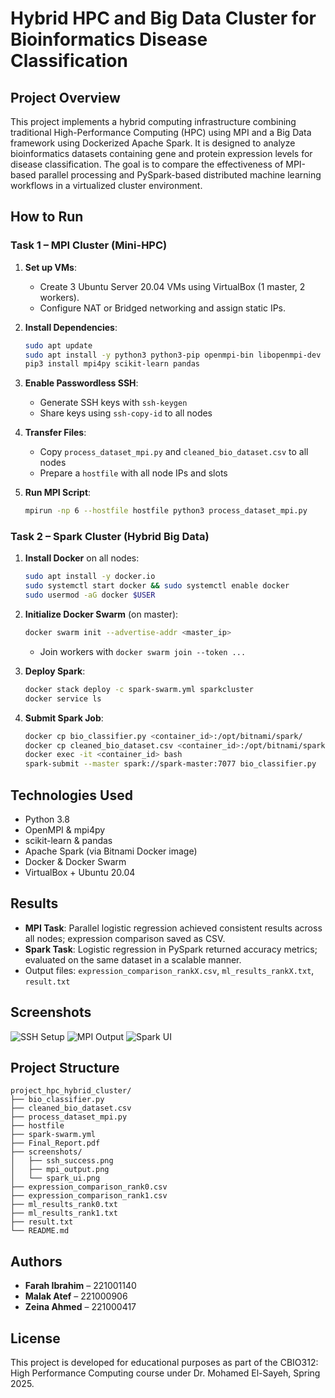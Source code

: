 # Hybrid HPC and Big Data Cluster for Bioinformatics Disease Classification

## Project Overview

This project implements a hybrid computing infrastructure combining traditional High-Performance Computing (HPC) using MPI and a Big Data framework using Dockerized Apache Spark. It is designed to analyze bioinformatics datasets containing gene and protein expression levels for disease classification. The goal is to compare the effectiveness of MPI-based parallel processing and PySpark-based distributed machine learning workflows in a virtualized cluster environment.

## How to Run

### Task 1 – MPI Cluster (Mini-HPC)

1. **Set up VMs**:

   * Create 3 Ubuntu Server 20.04 VMs using VirtualBox (1 master, 2 workers).
   * Configure NAT or Bridged networking and assign static IPs.

2. **Install Dependencies**:

   ```bash
   sudo apt update
   sudo apt install -y python3 python3-pip openmpi-bin libopenmpi-dev
   pip3 install mpi4py scikit-learn pandas
   ```

3. **Enable Passwordless SSH**:

   * Generate SSH keys with `ssh-keygen`
   * Share keys using `ssh-copy-id` to all nodes

4. **Transfer Files**:

   * Copy `process_dataset_mpi.py` and `cleaned_bio_dataset.csv` to all nodes
   * Prepare a `hostfile` with all node IPs and slots

5. **Run MPI Script**:

   ```bash
   mpirun -np 6 --hostfile hostfile python3 process_dataset_mpi.py
   ```

### Task 2 – Spark Cluster (Hybrid Big Data)

1. **Install Docker** on all nodes:

   ```bash
   sudo apt install -y docker.io
   sudo systemctl start docker && sudo systemctl enable docker
   sudo usermod -aG docker $USER
   ```

2. **Initialize Docker Swarm** (on master):

   ```bash
   docker swarm init --advertise-addr <master_ip>
   ```

   * Join workers with `docker swarm join --token ...`

3. **Deploy Spark**:

   ```bash
   docker stack deploy -c spark-swarm.yml sparkcluster
   docker service ls
   ```

4. **Submit Spark Job**:

   ```bash
   docker cp bio_classifier.py <container_id>:/opt/bitnami/spark/
   docker cp cleaned_bio_dataset.csv <container_id>:/opt/bitnami/spark/
   docker exec -it <container_id> bash
   spark-submit --master spark://spark-master:7077 bio_classifier.py
   ```

## Technologies Used

* Python 3.8
* OpenMPI & mpi4py
* scikit-learn & pandas
* Apache Spark (via Bitnami Docker image)
* Docker & Docker Swarm
* VirtualBox + Ubuntu 20.04

## Results

* **MPI Task**: Parallel logistic regression achieved consistent results across all nodes; expression comparison saved as CSV.
* **Spark Task**: Logistic regression in PySpark returned accuracy metrics; evaluated on the same dataset in a scalable manner.
* Output files: `expression_comparison_rankX.csv`, `ml_results_rankX.txt`, `result.txt`

## Screenshots

![SSH Setup](screenshots/ssh_success.png)
![MPI Output](screenshots/mpi_output.png)
![Spark UI](screenshots/spark_ui.png)

## Project Structure

```
project_hpc_hybrid_cluster/
├── bio_classifier.py
├── cleaned_bio_dataset.csv
├── process_dataset_mpi.py
├── hostfile
├── spark-swarm.yml
├── Final_Report.pdf
├── screenshots/
│   ├── ssh_success.png
│   ├── mpi_output.png
│   └── spark_ui.png
├── expression_comparison_rank0.csv
├── expression_comparison_rank1.csv
├── ml_results_rank0.txt
├── ml_results_rank1.txt
├── result.txt
└── README.md
```

## Authors

* **Farah Ibrahim** – 221001140
* **Malak Atef** – 221000906
* **Zeina Ahmed** – 221000417

## License

This project is developed for educational purposes as part of the CBIO312: High Performance Computing course under Dr. Mohamed El-Sayeh, Spring 2025.
